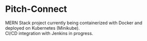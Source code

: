 # Pitch-Connect
MERN Stack project currently being containerized with Docker and deployed on Kubernetes (Minikube).  
CI/CD integration with Jenkins in progress.  
